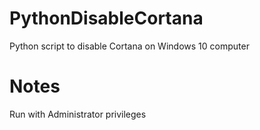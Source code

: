 # PythonDisableCortana
Python script to disable Cortana on Windows 10 computer

# Notes
Run with Administrator privileges
